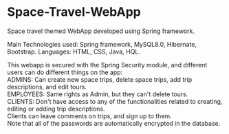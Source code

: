 # Space-Travel-WebApp
Space travel themed WebApp developed using Spring framework.

Main Technologies used: Spring framework, MySQL8.0, Hibernate, Bootstrap.
Languages: HTML, CSS, Java, HQL.

This webapp is secured with the Spring Security module, and different users can do different things on the app:<br />
ADMINS: Can create new space trips, delete space trips, add trip descriptions, and edit tours.<br />
EMPLOYEES: Same rights as Admin, but they can't delete tours.<br />
CLIENTS: Don't have access to any of the functionalities related to creating, editing or adding trip descriptions.<br />
Clients can leave comments on trips, and sign up to them.<br />
Note that all of the passwords are automatically encrypted in the database.<br />
